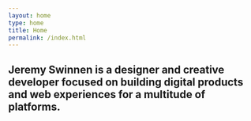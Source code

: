 ```yaml
---
layout: home
type: home
title: Home
permalink: /index.html
---
```

## Jeremy Swinnen is a designer and creative developer focused on building digital products and web experiences for a multitude of platforms.